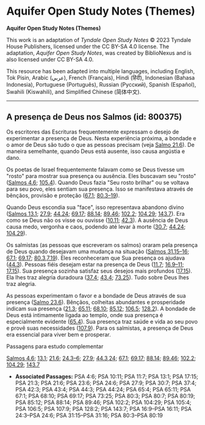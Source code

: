 # Aquifer Open Study Notes (Themes)

**Aquifer Open Study Notes (Themes)**

This work is an adaptation of *Tyndale Open Study Notes* © 2023 Tyndale House Publishers, licensed under the CC BY\-SA 4\.0 license. The adaptation, *Aquifer Open Study Notes*, was created by BiblioNexus and is also licensed under CC BY\-SA 4\.0\.

This resource has been adapted into multiple languages, including English, Tok Pisin, Arabic (عربي), French (Français), Hindi (हिंदी), Indonesian (Bahasa Indonesia), Portuguese (Português), Russian (Русский), Spanish (Español), Swahili (Kiswahili), and Simplified Chinese (简体中文).



--------------------------------

## A presença de Deus nos Salmos (id: 800375)

Os escritores das Escrituras frequentemente expressam o desejo de experimentar a presença de Deus. Nesta experiência próxima, a bondade e o amor de Deus são tudo o que as pessoas precisam (veja [Salmo 21\.6](https://ref.ly/Ps21:6)). De maneira semelhante, quando Deus está ausente, isso causa angústia e dano.

Os poetas de Israel frequentemente falavam como se Deus tivesse um "rosto" para mostrar sua presença ou ausência. Eles buscavam seu "rosto" ([Salmos 4\.6](https://ref.ly/Ps24:6); [105\.4](https://ref.ly/Ps105:4)). Quando Deus fazia "Seu rosto brilhar" ou se voltava para seu povo, eles sentiam sua presença. Isso se manifestava através de bênçãos, provisão e proteção ([67\.1](https://ref.ly/Ps67:1); [80\.3–19](https://ref.ly/Ps80:3-Ps80:19)).

Quando Deus escondia sua "face", isso representava abandono divino ([Salmos 13\.1](https://ref.ly/Ps13:1); [27\.9](https://ref.ly/Ps27:9); [44\.24](https://ref.ly/Ps44:24); [69\.17](https://ref.ly/Ps69:17); [88\.14](https://ref.ly/Ps88:14); [89\.46](https://ref.ly/Ps89:46); [102\.2](https://ref.ly/Ps102:2); [104\.29](https://ref.ly/Ps104:29); [143\.7](https://ref.ly/Ps143:7)). Era como se Deus não os visse ou ouvisse ([10\.11](https://ref.ly/Ps10:11); [42\.3](https://ref.ly/Ps42:3)). A ausência de Deus causa medo, vergonha e caos, podendo até levar à morte ([30\.7](https://ref.ly/Ps30:7); [44\.24](https://ref.ly/Ps44:24); [104\.29](https://ref.ly/Ps104:29)).

Os salmistas (as pessoas que escreveram os salmos) oraram pela presença de Deus quando desejavam uma mudança na situação ([Salmos 31\.15–16](https://ref.ly/Ps31:15-Ps31:16); [67\.1](https://ref.ly/Ps67:1); [69\.17](https://ref.ly/Ps69:17); [80\.3](https://ref.ly/Ps80:3),[7](https://ref.ly/Ps80:7),[19](https://ref.ly/Ps80:19)). Eles reconheceram que Sua presença os ajudava ([44\.3](https://ref.ly/Ps44:3)). Pessoas fiéis desejam estar na presença de Deus ([11\.7](https://ref.ly/Ps11:7); [16\.9–11](https://ref.ly/Ps16:9-Ps16:11); [17\.15](https://ref.ly/Ps17:15)). Sua presença sozinha satisfaz seus desejos mais profundos ([17\.15](https://ref.ly/Ps17:15)). Ela lhes traz alegria duradoura ([37\.4](https://ref.ly/Ps37:4); [43\.4](https://ref.ly/Ps43:4); [73\.25](https://ref.ly/Ps73:25)). Tudo sobre Deus lhes traz alegria.

As pessoas experimentam o favor e a bondade de Deus através de sua presença ([Salmo 23\.6](https://ref.ly/Ps23:6)). Bênçãos, colheitas abundantes e prosperidade indicam sua presença ([21\.3](https://ref.ly/Ps21:3); [65\.11](https://ref.ly/Ps65:11); [68\.10](https://ref.ly/Ps68:10); [85\.12](https://ref.ly/Ps85:12); [106\.5](https://ref.ly/Ps106:5); [128\.2](https://ref.ly/Ps128:2)). A bondade de Deus está intimamente ligada ao templo, onde sua presença é especialmente evidente ([65\.4](https://ref.ly/Ps65:4)). Sua presença traz saúde e vida ao seu povo e provê suas necessidades ([107\.9](https://ref.ly/Ps107:9)). Para os salmistas, a presença de Deus era essencial para viver bem e prosperar.

Passagens para estudo complementar

[Salmos 4\.6](https://ref.ly/Ps4:6); [13\.1](https://ref.ly/Ps13:1); [21\.6](https://ref.ly/Ps21:6); [24\.3–6](https://ref.ly/Ps24:3-Ps24:6); [27\.9](https://ref.ly/Ps27:9); [44\.3](https://ref.ly/Ps44:3),[24](https://ref.ly/Ps44:24); [67\.1](https://ref.ly/Ps67:1); [69\.17](https://ref.ly/Ps69:17); [88\.14](https://ref.ly/Ps88:14); [89\.46](https://ref.ly/Ps89:46); [102\.2](https://ref.ly/Ps102:2); [104\.29](https://ref.ly/Ps104:29); [143\.7](https://ref.ly/Ps143:7)

* **Associated Passages:** PSA 4:6; PSA 10:11; PSA 11:7; PSA 13:1; PSA 17:15; PSA 21:3; PSA 21:6; PSA 23:6; PSA 24:6; PSA 27:9; PSA 30:7; PSA 37:4; PSA 42:3; PSA 43:4; PSA 44:3; PSA 44:24; PSA 65:4; PSA 65:11; PSA 67:1; PSA 68:10; PSA 69:17; PSA 73:25; PSA 80:3; PSA 80:7; PSA 80:19; PSA 85:12; PSA 88:14; PSA 89:46; PSA 102:2; PSA 104:29; PSA 105:4; PSA 106:5; PSA 107:9; PSA 128:2; PSA 143:7; PSA 16:9–PSA 16:11; PSA 24:3–PSA 24:6; PSA 31:15–PSA 31:16; PSA 80:3–PSA 80:19

